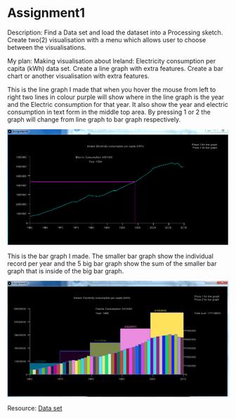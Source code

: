 # Assignment1

Description: 
Find a Data set and load the dataset into a Processing sketch.
Create two(2) visualisation with a menu which allows user to choose between the visualisations.

My plan:
Making visualisation about Ireland: Electricity consumption per capita (kWh) data set.
Create a line graph with extra features.
Create a bar chart or another visualisation with extra features.

This is the line graph I made that when you hover the mouse from left to right two lines in colour purple will show where in the line graph is the year and the Electric consumption for that year.
It also show the year and electric consumption in text form in the middle top area.
By pressing 1 or 2 the graph will change from line graph to bar graph respectively.

![line graph](images/Capture1.PNG)

This is the bar graph I made. The smaller bar graph show the individual record per year and the 5 big bar graph show the sum of the smaller bar graph that is inside of the big bar graph.

![bar graph](images/Capture2.PNG)

Resource:
[Data set](http://www.factfish.com/statistic-country/ireland/electricity%20consumption%20per%20capita)

